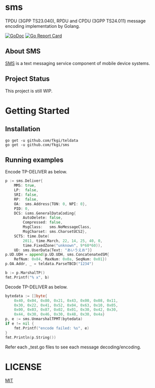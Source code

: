 # sms
TPDU (3GPP TS23.040), RPDU and CPDU (3GPP TS24.011) message encoding implementation by Golang.

[![GoDoc](https://godoc.org/github.com/fkgi/sms?status.svg)](https://godoc.org/github.com/fkgi/sms)
[![Go Report Card](https://goreportcard.com/badge/github.com/fkgi/sms)](https://goreportcard.com/report/github.com/fkgi/sms)

## About SMS

[SMS](https://en.wikipedia.org/wiki/GSM_03.40) is a text messaging service component of mobile device systems.

## Project Status

This project is still WIP.

# Getting Started

## Installation

```shell-session
go get -u github.com/fkgi/teldata
go get -u github.com/fkgi/sms
```

## Running examples

Encode TP-DELIVER as below.

```go
p := sms.Deliver{
	MMS: true,
	LP:  false,
	SRI: false,
	RP:  false,
	OA:  sms.Address{TON: 0, NPI: 0},
	PID: 0,
	DCS: &sms.GeneralDataCoding{
		AutoDelete: false,
		Compressed: false,
		MsgClass:   sms.NoMessageClass,
		MsgCharset: sms.CharsetUCS2},
	SCTS: time.Date(
		2011, time.March, 22, 14, 25, 40, 0,
		time.FixedZone("unknown", 9*60*60)),
	UD: sms.UserData{Text: "あいうえお"}}
p.UD.UDH = append(p.UD.UDH, sms.ConcatenatedSM{
	RefNum: 0x84, MaxNum: 0x0a, SeqNum: 0x01})
p.OA.Addr, _ = teldata.ParseTBCD("1234")

b := p.MarshalTP()
fmt.Printf("% x", b)
```

Decode TP-DELIVER as below.

```go
bytedata := []byte{
	0x40, 0x04, 0x80, 0x21, 0x43, 0x00, 0x08, 0x11,
	0x30, 0x22, 0x41, 0x52, 0x04, 0x63, 0x10, 0x05,
	0x00, 0x03, 0x87, 0x02, 0x01, 0x30, 0x42, 0x30,
	0x44, 0x30, 0x46, 0x30, 0x48, 0x30, 0x4a}
p, e := sms.UnmarshalTPMT(bytedata)
if e != nil {
	fmt.Printf("encode failed: %s", e)
}
fmt.Println(p.String())
```

Refer each _test.go files to see each message decoding/encoding.

# LICENSE

[MIT](https://github.com/fkgi/sms/blob/master/LICENSE)
